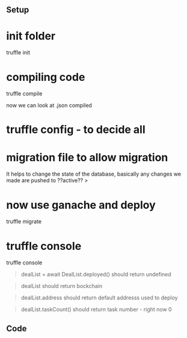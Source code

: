 ## Setup

# init folder
truffle init

# compiling code
truffle compile

now we can look at .json compiled

# truffle config - to decide all

# migration file to allow migration
It helps to change the state of the database, basically any changes we made are pushed to ??active?? >

# now use ganache and deploy
truffle migrate

# truffle console
truffle console

> dealList = await DealList.deployed()
should return undefined

> dealList
should return bockchain

> dealList.address
should return default addresss used to deploy

> dealList.taskCount()
should return task number - right now 0

## Code
